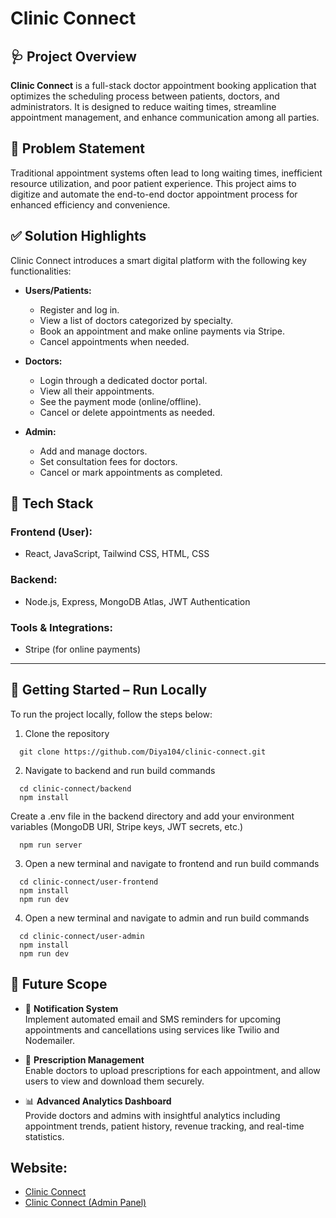 # Clinic Connect

## 🩺 Project Overview

**Clinic Connect** is a full-stack doctor appointment booking application that optimizes the scheduling process between patients, doctors, and administrators. It is designed to reduce waiting times, streamline appointment management, and enhance communication among all parties.

## 🎯 Problem Statement

Traditional appointment systems often lead to long waiting times, inefficient resource utilization, and poor patient experience. This project aims to digitize and automate the end-to-end doctor appointment process for enhanced efficiency and convenience.

## ✅ Solution Highlights

Clinic Connect introduces a smart digital platform with the following key functionalities:

- **Users/Patients:**
  - Register and log in.
  - View a list of doctors categorized by specialty.
  - Book an appointment and make online payments via Stripe.
  - Cancel appointments when needed.

- **Doctors:**
  - Login through a dedicated doctor portal.
  - View all their appointments.
  - See the payment mode (online/offline).
  - Cancel or delete appointments as needed.

- **Admin:**
  - Add and manage doctors.
  - Set consultation fees for doctors.
  - Cancel or mark appointments as completed.

## 🧰 Tech Stack

### Frontend (User):
- React, JavaScript, Tailwind CSS, HTML, CSS

### Backend:
- Node.js, Express, MongoDB Atlas, JWT Authentication

### Tools & Integrations:
- Stripe (for online payments)

---

## 🚀 Getting Started – Run Locally

To run the project locally, follow the steps below:

1. Clone the repository
```
  git clone https://github.com/Diya104/clinic-connect.git
```

2. Navigate to backend and run build commands
```
  cd clinic-connect/backend
  npm install
```
  Create a .env file in the backend directory and add your environment variables (MongoDB URI, Stripe keys, JWT secrets, etc.)
```
  npm run server
```
3. Open a new terminal and navigate to frontend and run build commands
```
  cd clinic-connect/user-frontend
  npm install
  npm run dev
```
4. Open a new terminal and navigate to admin and run build commands
```
  cd clinic-connect/user-admin
  npm install
  npm run dev
```

## 📌 Future Scope

- 📧 **Notification System**  
  Implement automated email and SMS reminders for upcoming appointments and cancellations using services like Twilio and Nodemailer.

- 📄 **Prescription Management**  
  Enable doctors to upload prescriptions for each appointment, and allow users to view and download them securely.

- 📊 **Advanced Analytics Dashboard**  
  Provide doctors and admins with insightful analytics including appointment trends, patient history, revenue tracking, and real-time statistics.

## Website:  
- [Clinic Connect](https://clinic-connect-frontend.vercel.app/)
- [Clinic Connect (Admin Panel)](https://clinic-connect-admin.vercel.app/)
            
            
